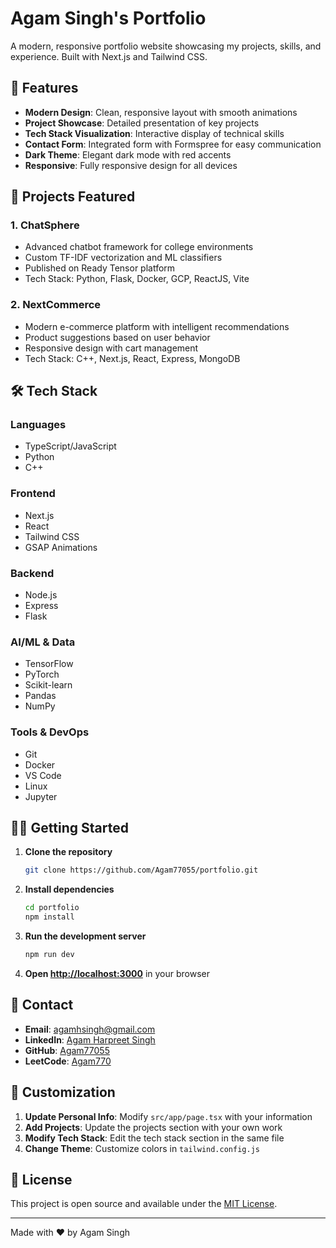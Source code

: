 # Agam Singh's Portfolio

A modern, responsive portfolio website showcasing my projects, skills, and experience. Built with Next.js and Tailwind CSS.

## 🌟 Features

- **Modern Design**: Clean, responsive layout with smooth animations
- **Project Showcase**: Detailed presentation of key projects
- **Tech Stack Visualization**: Interactive display of technical skills
- **Contact Form**: Integrated form with Formspree for easy communication
- **Dark Theme**: Elegant dark mode with red accents
- **Responsive**: Fully responsive design for all devices

## 🚀 Projects Featured

### 1. ChatSphere
- Advanced chatbot framework for college environments
- Custom TF-IDF vectorization and ML classifiers
- Published on Ready Tensor platform
- Tech Stack: Python, Flask, Docker, GCP, ReactJS, Vite

### 2. NextCommerce
- Modern e-commerce platform with intelligent recommendations
- Product suggestions based on user behavior
- Responsive design with cart management
- Tech Stack: C++, Next.js, React, Express, MongoDB

## 🛠️ Tech Stack

### Languages
- TypeScript/JavaScript
- Python
- C++

### Frontend
- Next.js
- React
- Tailwind CSS
- GSAP Animations

### Backend
- Node.js
- Express
- Flask

### AI/ML & Data
- TensorFlow
- PyTorch
- Scikit-learn
- Pandas
- NumPy

### Tools & DevOps
- Git
- Docker
- VS Code
- Linux
- Jupyter

## 🏃‍♂️ Getting Started

1. **Clone the repository**
   ```bash
   git clone https://github.com/Agam77055/portfolio.git
   ```

2. **Install dependencies**
   ```bash
   cd portfolio
   npm install
   ```

3. **Run the development server**
   ```bash
   npm run dev
   ```

4. **Open [http://localhost:3000](http://localhost:3000)** in your browser

## 📝 Contact

- **Email**: agamhsingh@gmail.com
- **LinkedIn**: [Agam Harpreet Singh](https://linkedin.com/in/agam-harpreet-singh)
- **GitHub**: [Agam77055](https://github.com/Agam77055)
- **LeetCode**: [Agam770](https://leetcode.com/u/Agam770/)

## 🎨 Customization

1. **Update Personal Info**: Modify `src/app/page.tsx` with your information
2. **Add Projects**: Update the projects section with your own work
3. **Modify Tech Stack**: Edit the tech stack section in the same file
4. **Change Theme**: Customize colors in `tailwind.config.js`

## 📄 License

This project is open source and available under the [MIT License](LICENSE).

---

Made with ❤️ by Agam Singh
